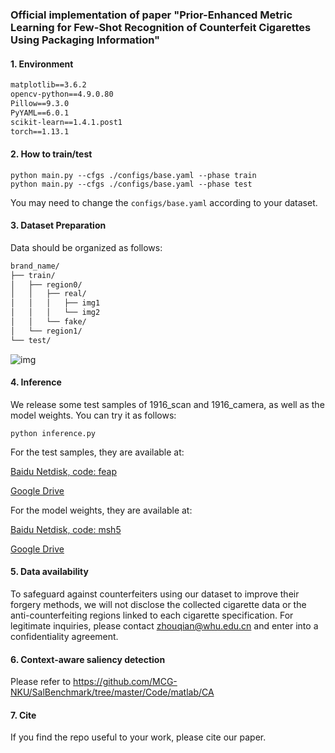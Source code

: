 ### Official implementation of paper "Prior-Enhanced Metric Learning for Few-Shot Recognition of Counterfeit Cigarettes Using Packaging Information"

#### 1. Environment 

```txt
matplotlib==3.6.2
opencv-python==4.9.0.80
Pillow==9.3.0
PyYAML==6.0.1
scikit-learn==1.4.1.post1
torch==1.13.1
```

#### 2. How to train/test

```shell
python main.py --cfgs ./configs/base.yaml --phase train
python main.py --cfgs ./configs/base.yaml --phase test
```

You may need to change the `configs/base.yaml` according to your dataset.

#### 3. Dataset Preparation

Data should be organized as follows:

```txt
brand_name/
├── train/
│   ├── region0/
│   │   ├── real/
│   │   │   ├── img1
│   │   │   └── img2
│   │   └── fake/
│   └── region1/
└── test/
```



![img](http://cdn.lisan.fun/img/image-20240713165022388.png)

#### 4. Inference

We release some test samples of 1916_scan and 1916_camera, as well as the model weights. You can try it as follows:

```shell
python inference.py
```

For the test samples, they are available at:

[Baidu Netdisk, code: feap](https://pan.baidu.com/s/1K6Tccty4TbNv99FRtIU8Hg?pwd=feap )

[Google Drive](https://drive.google.com/file/d/1g5q7oTbwgJrxap3qEhU_-c24gxq9cmzV/view?usp=sharing)

For the model weights,  they are available at:

[Baidu Netdisk, code: msh5 ](https://pan.baidu.com/s/1Wxoa33WbebhoaOt7-gnk0g?pwd=msh5)

[Google Drive](https://drive.google.com/file/d/1XfWB1z7G9JQYG0fjlDoAMzC7fTzZrAPp/view?usp=drive_link)

#### 5. Data availability

To safeguard against counterfeiters using our dataset to improve their forgery methods, we will not disclose the collected cigarette data or the anti-counterfeiting regions linked to each cigarette specification. For legitimate inquiries, please contact [zhouqian@whu.edu.cn](mailto:zhouqian@whu.edu.cn) and enter into a confidentiality agreement.

#### 6. Context-aware saliency detection

Please refer to https://github.com/MCG-NKU/SalBenchmark/tree/master/Code/matlab/CA

#### 7. Cite

If you find the repo useful to your work, please cite our paper.

